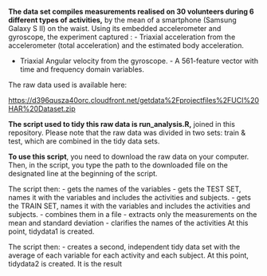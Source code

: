 **The data set compiles measurements realised on 30 volunteers during 6
different types of activities,** by the mean of a smartphone (Samsung
Galaxy S II) on the waist. Using its embedded accelerometer and
gyroscope, the experiment captured : - Triaxial acceleration from the
accelerometer (total acceleration) and the estimated body acceleration.
- Triaxial Angular velocity from the gyroscope. - A 561-feature vector
with time and frequency domain variables.

The raw data used is available here:

<a href="https://d396qusza40orc.cloudfront.net/getdata%2Fprojectfiles%2FUCI%20HAR%20Dataset.zip" class="uri">https://d396qusza40orc.cloudfront.net/getdata%2Fprojectfiles%2FUCI%20HAR%20Dataset.zip</a>

**The script used to tidy this raw data is run\_analysis.R,** joined in
this repository. Please note that the raw data was divided in two sets:
train & test, which are combined in the tidy data sets.

**To use this script**, you need to download the raw data on your
computer. Then, in the script, you type the path to the downloaded file
on the designated line at the beginning of the script.

The script then: - gets the names of the variables - gets the TEST SET,
names it with the variables and includes the activities and subjects. -
gets the TRAIN SET, names it with the variables and includes the
activities and subjects. - combines them in a file - extracts only the
measurements on the mean and standard deviation - clarifies the names of
the activities At this point, tidydata1 is created.

The script then: - creates a second, independent tidy data set with the
average of each variable for each activity and each subject. At this
point, tidydata2 is created. It is the result
